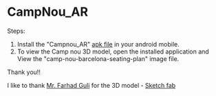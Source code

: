 # CampNou_AR

Steps: 
   1) Install the "Campnou_AR" [apk file](https://drive.google.com/file/d/1SoZCtz-PIZk106DD-o5521tB9NrfE4NU/view?usp=sharing) in your android mobile.
   2) To view the Camp nou 3D model, open the installed application and View the "camp-nou-barcelona-seating-plan" image file.
   
Thank you!!
   
 I like to thank [Mr. Farhad Guli](https://sketchfab.com/farhad.Guli) for the 3D model - [Sketch fab](https://skfb.ly/TVIy)
   
